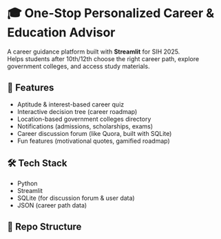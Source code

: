 # 🎓 One-Stop Personalized Career & Education Advisor

A career guidance platform built with **Streamlit** for SIH 2025.  
Helps students after 10th/12th choose the right career path, explore government colleges, and access study materials.

## 🚀 Features
- Aptitude & interest-based career quiz
- Interactive decision tree (career roadmap)
- Location-based government colleges directory
- Notifications (admissions, scholarships, exams)
- Career discussion forum (like Quora, built with SQLite)
- Fun features (motivational quotes, gamified roadmap)

## 🛠 Tech Stack
- Python
- Streamlit
- SQLite (for discussion forum & user data)
- JSON (career path data)

## 📂 Repo Structure
